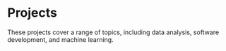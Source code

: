 # Projects
These projects cover a range of topics, including data analysis, software development, and machine learning.
